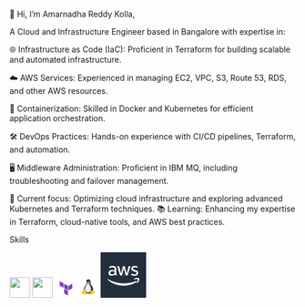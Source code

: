 👋 Hi, I’m Amarnadha Reddy Kolla, 

A Cloud and Infrastructure Engineer based in Bangalore with expertise in:

🌐 Infrastructure as Code (IaC): Proficient in Terraform for building scalable and automated infrastructure.

☁️ AWS Services: Experienced in managing EC2, VPC, S3, Route 53, RDS, and other AWS resources.

🐳 Containerization: Skilled in Docker and Kubernetes for efficient application orchestration.

🛠️ DevOps Practices: Hands-on experience with CI/CD pipelines, Terraform, and automation.

🖥️ Middleware Administration: Proficient in IBM MQ, including troubleshooting and failover management.

🔭 Current focus: Optimizing cloud infrastructure and exploring advanced Kubernetes and Terraform techniques.
📚 Learning: Enhancing my expertise in Terraform, cloud-native tools, and AWS best practices.

Skills

[<img src="https://raw.githubusercontent.com/danielcranney/readme-generator/main/public/icons/skills/git-colored.svg" width="36" height="36" >](https://git-scm.com/) [<img src="https://raw.githubusercontent.com/danielcranney/readme-generator/main/public/icons/skills/docker-colored.svg" width="36" height="36" >](https://www.docker.com/) [<img src="https://raw.githubusercontent.com/edent/SuperTinyIcons/refs/heads/master/images/svg/terraform.svg" width="36" height="36" >](https://www.terraform.io/) [<img src="https://raw.githubusercontent.com/edent/SuperTinyIcons/refs/heads/master/images/svg/linux.svg" width="36" height="36" >](https://www.linux.org//) [<img src="https://raw.githubusercontent.com/AwesomeLogos/aws-icons/refs/heads/main/docs/images/Architecture-Group-Icons/AWS-Cloud-logo_32.svg" >](https://aws.amazon.com/console/)




